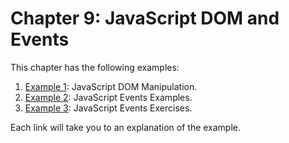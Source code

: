 # Chapter 9: JavaScript DOM and Events

This chapter has the following examples:
1. [Example 1](https://itcs333.github.io/examples/ch9/dom-manipulation.html): JavaScript DOM Manipulation.
1. [Example 2](https://itcs333.github.io/examples/ch9/js-events.html): JavaScript Events Examples.
1. [Example 3](https://itcs333.github.io/examples/ch9/events-quiz.html): JavaScript Events Exercises.

Each link will take you to an explanation of the example.
